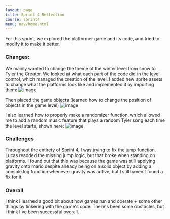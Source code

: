 ```yaml
---
layout: page
title: Sprint 4 Reflection
course: sprint4
menu: nav/home.html
---
```


For this sprint, we explored the platformer game and its code, and tried to modify it to make it better.

### Changes: 

We mainly wanted to change the theme of the winter level from snow to Tyler the Creator. We looked at what each part of the code did in the level control, which managed the creation of the level. I added new sprite assets to change what the platforms look like and implemented it by importing them:
![image](https://github.com/user-attachments/assets/0ca1d927-9e01-4312-ab9d-1b95e29324e3)

Then placed the game objects (learned how to change the position of objects in the game level)
![image](https://github.com/user-attachments/assets/4161ac28-8c15-479a-9f39-e34e5fda9fa4)

I also learned how to properly make a randomizer function, which allowed me to add a random music feature that plays a random Tyler song each time the level starts, shown here:
![image](https://github.com/user-attachments/assets/450ae17c-cb49-4a16-9efb-4defb53509ea)

### Challenges

Throughout the entirety of Sprint 4, I was trying to fix the jump function. Lucas readded the missing jump logic, but that broke when standing on platforms. I found out that this was because the game was still applying gravity onto mario despite already being on a solid object by adding a console.log function whenever gravity was active, but I still haven't found a fix for it. 

### Overall
I think I learned a good bit about how games run and operate + some other things by tinkering with the game's code. There's been some obstacles, but I think I've been successful overall.